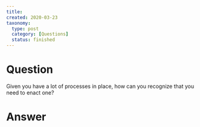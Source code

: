```yaml
---
title:
created: 2020-03-23
taxonomy:
  type: post
  category: [Questions]
  status: finished
---
```


# Question
Given you have a lot of processes in place, how can you recognize that you need to enact one?

# Answer
